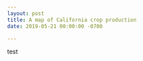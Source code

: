 ```yaml
---
layout: post
title: A map of California crop production
date: 2019-05-21 00:00:00 -0700

---
```

test